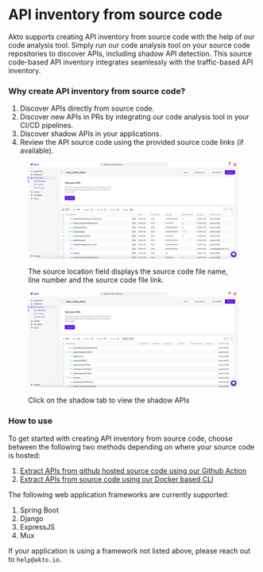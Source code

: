 # API inventory from source code

Akto supports creating API inventory from source code with the help of our code analysis tool. Simply run our code analysis tool on your source code repositories to discover APIs, including shadow API detection. This source code-based API inventory integrates seamlessly with the traffic-based API inventory.

### Why create API inventory from source code?

1. Discover APIs directly from source code.
2. Discover new APIs in PRs by integrating our code analysis tool in your CI/CD pipelines.
3. Discover shadow APIs in your applications.
4. Review the API source code using the provided source code links (if available).

<figure><img src="../../.gitbook/assets/juice_shop_demo_code_analysis_all.png" alt=""><figcaption><p>The source location field displays the source code file name, line number and the source code file link.</p></figcaption></figure>

<figure><img src="../../.gitbook/assets/juice_shop_demo_code_analysis_shadow.png" alt=""><figcaption><p>Click on the shadow tab to view the shadow APIs</p></figcaption></figure>

### How to use

To get started with creating API inventory from source code, choose between the following two methods depending on where your source code is hosted:
1. [Extract APIs from github hosted source code using our Github Action](../how-to/extract-apis-from-source-code-gha.md)
2. [Extract APIs from source code using our Docker based CLI](../how-to/extract-apis-from-source-code-docker-cli.md)

The following web application frameworks are currently supported:
1. Spring Boot 
2. Django
3. ExpressJS
4. Mux

If your application is using a framework not listed above, please reach out to `help@akto.io`.